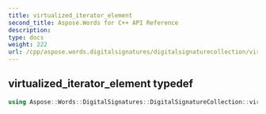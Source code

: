```yaml
---
title: virtualized_iterator_element
second_title: Aspose.Words for C++ API Reference
description: 
type: docs
weight: 222
url: /cpp/aspose.words.digitalsignatures/digitalsignaturecollection/virtualized_iterator_element/
---
```

## virtualized_iterator_element typedef




```cpp
using Aspose::Words::DigitalSignatures::DigitalSignatureCollection::virtualized_iterator_element =  typename iterator_holder_type::virtualized_iterator_element
```

